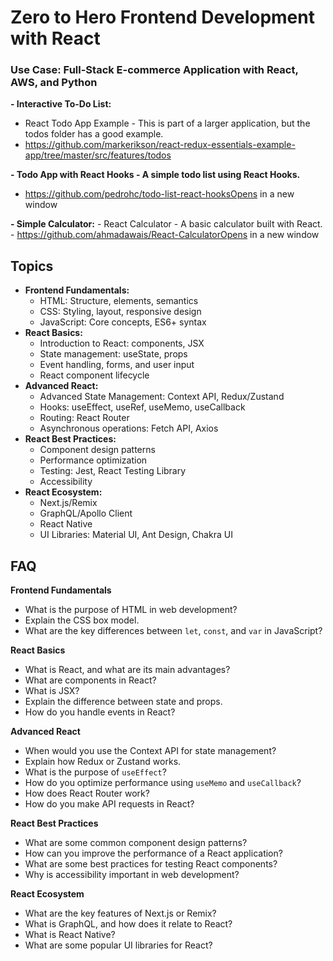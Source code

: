 #   Zero to Hero Frontend Development with React

### Use Case: Full-Stack E-commerce Application with React, AWS, and Python

**- Interactive To-Do List:**
  - React Todo App Example - This is part of a larger application, but the todos folder has a good example.
  - https://github.com/markerikson/react-redux-essentials-example-app/tree/master/src/features/todos

**- Todo App with React Hooks - A simple todo list using React Hooks.**
  - https://github.com/pedrohc/todo-list-react-hooksOpens in a new window   

**- Simple Calculator:**
    - React Calculator - A basic calculator built with React.
    - https://github.com/ahmadawais/React-CalculatorOpens in a new window

##   Topics

* **Frontend Fundamentals:**
    * HTML: Structure, elements, semantics
    * CSS: Styling, layout, responsive design
    * JavaScript: Core concepts, ES6+ syntax
* **React Basics:**
    * Introduction to React: components, JSX
    * State management: useState, props
    * Event handling, forms, and user input
    * React component lifecycle
* **Advanced React:**
    * Advanced State Management: Context API, Redux/Zustand
    * Hooks: useEffect, useRef, useMemo, useCallback
    * Routing: React Router
    * Asynchronous operations: Fetch API, Axios
* **React Best Practices:**
    * Component design patterns
    * Performance optimization
    * Testing: Jest, React Testing Library
    * Accessibility
* **React Ecosystem:**
    * Next.js/Remix
    * GraphQL/Apollo Client
    * React Native
    * UI Libraries: Material UI, Ant Design, Chakra UI

##   FAQ

**Frontend Fundamentals**

* What is the purpose of HTML in web development?
* Explain the CSS box model.
* What are the key differences between `let`, `const`, and `var` in JavaScript?

**React Basics**

* What is React, and what are its main advantages?
* What are components in React?
* What is JSX?
* Explain the difference between state and props.
* How do you handle events in React?

**Advanced React**

* When would you use the Context API for state management?
* Explain how Redux or Zustand works.
* What is the purpose of `useEffect`?
* How do you optimize performance using `useMemo` and `useCallback`?
* How does React Router work?
* How do you make API requests in React?

**React Best Practices**

* What are some common component design patterns?
* How can you improve the performance of a React application?
* What are some best practices for testing React components?
* Why is accessibility important in web development?

**React Ecosystem**

* What are the key features of Next.js or Remix?
* What is GraphQL, and how does it relate to React?
* What is React Native?
* What are some popular UI libraries for React?


